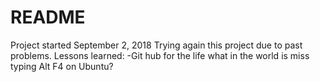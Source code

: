 # README
Project started September 2, 2018
Trying again this project due to past problems.
Lessons learned:
-Git hub for the life
what in the world is miss typing Alt F4 on Ubuntu?
